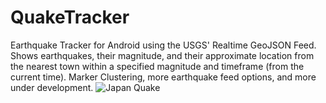 # QuakeTracker
Earthquake Tracker for Android using the USGS' Realtime GeoJSON Feed. Shows earthquakes, their magnitude, and their approximate location from the nearest town within a specified magnitude and timeframe (from the current time). Marker Clustering, more earthquake feed options, and more under development.
![Japan Quake](http://imgur.com/a/KCmrM "Japan Quake")
